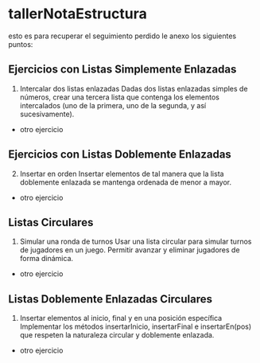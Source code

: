 # tallerNotaEstructura
esto es para recuperar el seguimiento perdido le anexo los siguientes puntos:

## Ejercicios con Listas Simplemente Enlazadas

1. Intercalar dos listas enlazadas
 Dadas dos listas enlazadas simples de números, crear una tercera lista que contenga
los elementos intercalados (uno de la primera, uno de la segunda, y así sucesivamente).

+ otro ejercicio

## Ejercicios con Listas Doblemente Enlazadas

2. Insertar en orden
Insertar elementos de tal manera que la lista doblemente enlazada
se mantenga ordenada de menor a mayor.

+ otro ejercicio

## Listas Circulares

1. Simular una ronda de turnos
 Usar una lista circular para simular turnos de jugadores en un juego. Permitir avanzar y eliminar jugadores de forma dinámica.

+ otro ejercicio

## Listas Doblemente Enlazadas Circulares

1. Insertar elementos al inicio, final y en una posición específica
 Implementar los métodos insertarInicio, insertarFinal e insertarEn(pos) que respeten la naturaleza circular y doblemente enlazada.

+ otro ejercicio

